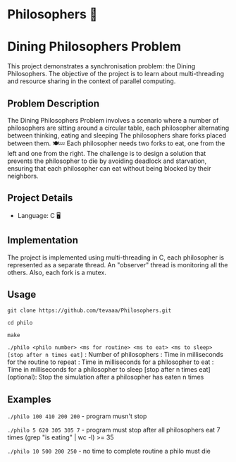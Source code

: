 # Philosophers 🧙

# Dining Philosophers Problem

This project demonstrates a synchronisation problem: the Dining Philosophers. The objective of the project is to learn about multi-threading and resource sharing in the context of parallel computing.

## Problem Description

The Dining Philosophers Problem involves a scenario where a number of philosophers are sitting around a circular table, each philosopher alternating between thinking, eating and sleeping The philosophers share forks placed between them. 🍽️💤 
Each philosopher needs two forks to eat, one from the left and one from the right. The challenge is to design a solution that prevents the philosopher to die by avoiding deadlock and starvation, ensuring that each philosopher can eat without being blocked by their neighbors.

## Project Details

- Language: C 🖥️

## Implementation

The project is implemented using multi-threading in C, each philosopher is represented as a separate thread. An "observer" thread is monitoring all the others. Also, each fork is a mutex.


## Usage

`git clone https://github.com/tevaaa/Philosophers.git`

`cd philo`

`make` 

`./philo <philo number> <ms for routine> <ms to eat> <ms to sleep> [stop after n times eat]` 
<philo number>: Number of philosophers
<ms for routine>: Time in milliseconds for the routine to repeat
<ms to eat>: Time in milliseconds for a philosopher to eat
<ms to sleep>: Time in milliseconds for a philosopher to sleep
[stop after n times eat] (optional): Stop the simulation after a philosopher has eaten n times

## Examples 

`./philo 100 410 200 200` - 
program musn't stop


`./philo 5 620 305 305 7` - 
program must stop after all philosophers eat 7 times (grep "is eating" | wc -l) >= 35


`./philo 10 500 200 250` - 
no time to complete routine a philo must die

